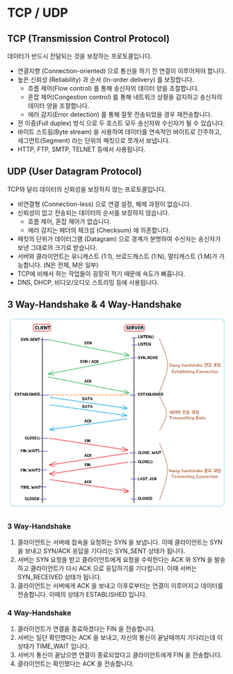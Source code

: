 # TCP / UDP

## TCP (Transmission Control Protocol)

데이터가 반드시 전달되는 것을 보장하는 프로토콜입니다.

* 연결지향 (Connection-oriented) 으로 통신을 하기 전 연결이 이루어져야 합니다.
* 높은 신뢰성 (Reliability) 과 순서 (In-order delivery) 를 보장합니다.
  * 흐름 제어(Flow control) 를 통해 송신자의 데이터 양을 조절합니다.
  * 혼잡 제어(Congestion control) 를 통해 네트워크 상황을 감지하고 송신자의 데이터 양을 조절합니다.
  * 에러 감지(Error detection) 를 통해 잘못 전송되었을 경우 재전송합니다.
* 전 이중(Full duplex) 방식 으로 두 호스트 모두 송신자와 수신자가 될 수 있습니다.
* 바이트 스트림(Byte stream) 을 사용하여 데이터를 연속적인 바이트로 간주하고, 세그먼트(Segment) 라는 단위의 패킷으로 쪼개서 보냅니다.
* HTTP, FTP, SMTP, TELNET 등에서 사용됩니다.

## UDP (User Datagram Protocol)

TCP와 달리 데이터의 신뢰성을 보장하지 않는 프로토콜입니다.

* 비연결형 (Connection-less) 으로 연결 설정, 해제 과정이 없습니다.
* 신뢰성이 없고 전송되는 데이터의 순서를 보장하지 않습니다.
  * 흐름 제어, 혼잡 제어가 없습니다.
  * 에러 감지는 헤더의 체크섬 (Checksum) 에 의존합니다.
* 패킷의 단위가 데이터그램 (Datagram) 으로 경계가 분명하여 수신자는 송신자가 보낸 그대로의 크기로 받습니다.
* 서버와 클라이언트는 유니캐스트 (1:1), 브로드캐스트 (1:N), 멀티캐스트 (1:M)가 가능합니다. (N은 전체, M은 일부)
* TCP에 비해서 하는 작업들이 굉장히 적기 때문에 속도가 빠흡니다.
* DNS, DHCP, 비디오/오디오 스트리밍 등에 사용됩니다.

## 3 Way-Handshake & 4 Way-Handshake

![](../../../../.gitbook/assets/2021-07-05-20-29-59.png)

### 3 Way-Handshake

1. 클라이언트는 서버에 접속을 요청하는 SYN 을 보냅니다. 이때 클라이언트는 SYN 을 보내고 SYN/ACK 응답을 기다리는 SYN\_SENT 상태가 됩니다.
2. 서버는 SYN 요청을 받고 클라이언트에게 요청을 수락한다는 ACK 와 SYN 을 발송하고 클라이언트가 다시 ACK 으로 응답하기를 기다립니다. 이때 서버는 SYN\_RECEIVED 상태가 됩니다.
3. 클라이언트는 서버에게 ACK 을 보내고 이후로부터는 연결이 이루어지고 데이터를 전송합니다. 이때의 상태가 ESTABLISHED 입니다.

### 4 Way-Handshake

1. 클라이언트가 연결을 종료하겠다는 FIN 을 전송합니다.
2. 서버는 일단 확인했다는 ACK 을 보내고, 자신의 통신이 끝날때까지 기다리는데 이 상태가 TIME\_WAIT 입니다.
3. 서버가 통신이 끝났으면 연결이 종료되었다고 클라이언트에게 FIN 을 전송합니다.
4. 클라이언트는 확인했다는 ACK 을 전송합니다.
